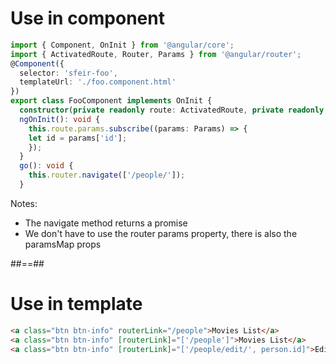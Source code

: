 <!-- .slide: class="with-code inconsolata" -->

# Use in component

```typescript
import { Component, OnInit } from '@angular/core';
import { ActivatedRoute, Router, Params } from '@angular/router';
@Component({
  selector: 'sfeir-foo',
  templateUrl: './foo.component.html'
})
export class FooComponent implements OnInit {
  constructor(private readonly route: ActivatedRoute, private readonly router: Router ) { }
  ngOnInit(): void {
    this.route.params.subscribe((params: Params) => {
    let id = params['id'];
    });
  }
  go(): void {
    this.router.navigate(['/people/']);
  }
```

<!-- .element: class="medium-code" -->

Notes:

-   The navigate method returns a promise
-   We don't have to use the router params property, there is also the paramsMap props

##==##

<!-- .slide: class="with-code inconsolata" -->

# Use in template <br>

```html
<a class="btn btn-info" routerLink="/people">Movies List</a>
<a class="btn btn-info" [routerLink]="['/people']">Movies List</a>
<a class="btn btn-info" [routerLink]="['/people/edit/', person.id]">Edit</a>
```

<!-- .element: class="big-code" -->
